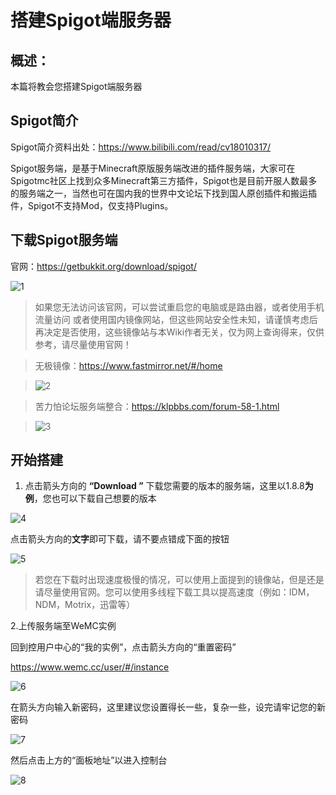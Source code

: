 # 搭建Spigot端服务器
## 概述：
本篇将教会您搭建Spigot端服务器

## Spigot简介
Spigot简介资料出处：https://www.bilibili.com/read/cv18010317/

Spigot服务端，是基于Minecraft原版服务端改进的插件服务端，大家可在Spigotmc社区上找到众多Minecraft第三方插件，Spigot也是目前开服人数最多的服务端之一，当然也可在国内我的世界中文论坛下找到国人原创插件和搬运插件，Spigot不支持Mod，仅支持Plugins。

## 下载Spigot服务端
官网：https://getbukkit.org/download/spigot/

![1](https://image.wbr941.us.kg/file/24ec7c2e2902ecfc0a9ab.png)

>如果您无法访问该官网，可以尝试重启您的电脑或是路由器，或者使用手机流量访问
>或者使用国内镜像网站，但这些网站安全性未知，请谨慎考虑后再决定是否使用，这些镜像站与本Wiki作者无关，仅为网上查询得来，仅供参考，请尽量使用官网！

>无极镜像：https://www.fastmirror.net/#/home

>![2](https://image.wbr941.us.kg/file/8915d122e9d276b150dc9.jpg)

>苦力怕论坛服务端整合：https://klpbbs.com/forum-58-1.html

>![3](https://image.wbr941.us.kg/file/9200cc4832ee51cf68db4.jpg)

## 开始搭建
1. 点击箭头方向的 **“Download ”** 下载您需要的版本的服务端，这里以1.8.8**为例**，您也可以下载自己想要的版本

![4](https://image.wbr941.us.kg/file/b0f5daa15708cfd83d788.jpg)

点击箭头方向的**文字**即可下载，请不要点错成下面的按钮

![5](https://image.wbr941.us.kg/file/74b6e416a8368c62e85d3.jpg)


>若您在下载时出现速度极慢的情况，可以使用上面提到的镜像站，但是还是请尽量使用官网。您可以使用多线程下载工具以提高速度（例如：IDM，NDM，Motrix，迅雷等）

2.上传服务端至WeMC实例

回到控用户中心的“我的实例”，点击箭头方向的“重置密码”

https://www.wemc.cc/user/#/instance

![6](https://image.wbr941.us.kg/file/90e9306b5dedc28de364d.jpg)

在箭头方向输入新密码，这里建议您设置得长一些，复杂一些，设完请牢记您的新密码

![7](https://image.wbr941.us.kg/file/602b1b2baffdd10053e29.jpg)

然后点击上方的“面板地址”以进入控制台

![8](https://image.wbr941.us.kg/file/49f20b4d4fbbb7da21894.jpg)




